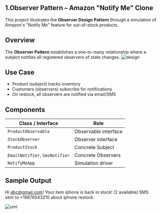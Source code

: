 ## 1.Observer Pattern – Amazon "Notify Me" Clone

This project illustrates the **Observer Design Pattern** through a simulation of Amazon's "Notify Me" feature for out-of-stock products.


## Overview

The **Observer Pattern** establishes a one-to-many relationship where a subject notifies all registered observers of state changes.
![design](https://github.com/user-attachments/assets/3e0d0884-56f5-4e30-bde4-8c7649ee945f)

## Use Case

- Product (subject) tracks inventory
- Customers (observers) subscribe for notifications
- On restock, all observers are notified via email/SMS

## Components

| Class / Interface              | Role                          |
|--------------------------------|-------------------------------|
| `ProductObservable`            | Observable interface          |
| `StockObserver`                | Observer interface            |
| `ProductStock`                 | Concrete Subject              |
| `EmailNotifier`, `SmsNotifier` | Concrete Observers            |
| `NotifyMeApp`                  | Simulation driver             |

## Sample Output

Hi abc@gmail.com! Your item iphone is back in stock! (2 available)
SMS sent to +19876543210 about iphone restock.

![uml](https://github.com/user-attachments/assets/36f9fdd2-80a4-46c8-b5e7-63c20826c548)

